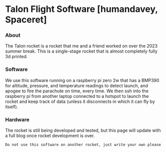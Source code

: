 # Talon Flight Software [humandavey, Spaceret]

### About

The Talon rocket is a rocket that me and a friend worked on over the 2023 summer break. This is a single-stage rocket that is almost completely fully 3d printed.

### Software

We use this software running on a raspberry pi zero 2w that has a BMP390 for altitude, pressure, and temperature readings to detect launch, and apogee to fire the parachute on time, every time. We then ssh into the raspberry pi from another laptop connected to a hotspot to launch the rocket and keep track of data (unless it disconnects in which it can fly by itself).

### Hardware

The rocket is still being developed and tested, but this page will update with a full blog once rocket development is over.

`Do not use this software on another rocket, just write your own please`
